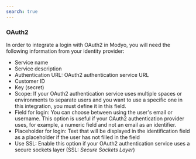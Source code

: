 ```yaml
---
search: true
---
```


### OAuth2

In order to integrate a login with OAuth2 in Modyo, you will need the following information from your identity provider:

- Service name
- Service description
- Authentication URL: OAuth2 authentication service URL
- Customer ID
- Key (secret)
- Scope: If your OAuth2 authentication service uses multiple spaces or environments to separate users and you want to use a specific one in this integration, you must define it in this field.
- Field for login: You can choose between using the user's email or username. This option is useful if your OAuth2 authentication provider uses, for example, a numeric field and not an email as an identifier.
- Placeholder for login: Text that will be displayed in the identification field as a placeholder if the user has not filled in the field
- Use SSL: Enable this option if your OAuth2 authentication service uses a secure sockets layer (SSL: _Secure Sockets Layer_)
